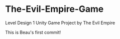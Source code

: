 # The-Evil-Empire-Game
Level Design 1 Unity Game Project by The Evil Empire

This is Beau's first commit!
